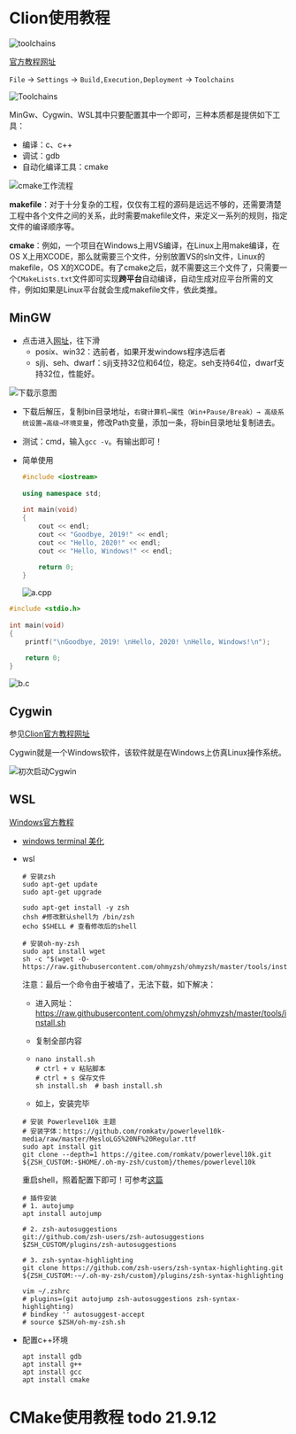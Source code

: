 # Clion使用教程

![toolchains](https://github.com/WlqFigureBed/FigureBed-one/raw/master/img/20210911113253.png)

[官方教程网址](https://www.jetbrains.com/help/clion/quick-tutorial-on-configuring-clion-on-windows.html#Cygwin)

`File` -> `Settings` -> `Build,Execution,Deployment` -> `Toolchains`

![Toolchains](https://github.com/WlqFigureBed/FigureBed-one/raw/master/img/20210912145751.png)

MinGw、Cygwin、WSL其中只要配置其中一个即可，三种本质都是提供如下工具：

- 编译：c、c++
- 调试：gdb
- 自动化编译工具：cmake

![cmake工作流程](https://github.com/WlqFigureBed/FigureBed-one/raw/master/img/20210912153510.png)

**makefile**：对于十分复杂的工程，仅仅有工程的源码是远远不够的，还需要清楚工程中各个文件之间的关系，此时需要makefile文件，来定义一系列的规则，指定文件的编译顺序等。

**cmake**：例如，一个项目在Windows上用VS编译，在Linux上用make编译，在OS X上用XCODE，那么就需要三个文件，分别放置VS的sln文件，Linux的makefile，OS X的XCODE。有了cmake之后，就不需要这三个文件了，只需要一个`CMakeLists.txt`文件即可实现**跨平台**自动编译，自动生成对应平台所需的文件，例如如果是Linux平台就会生成makefile文件，依此类推。

## MinGW

- 点击进入[网址](https://sourceforge.net/projects/mingw-w64/files/)，往下滑
  - posix、win32：选前者，如果开发windows程序选后者
  - sjlj、seh、dwarf：sjlj支持32位和64位，稳定。seh支持64位，dwarf支持32位，性能好。

![下载示意图](https://github.com/WlqFigureBed/FigureBed-one/raw/master/img/20210911113259.png)

- 下载后解压，复制bin目录地址，`右键计算机→属性（Win+Pause/Break）→ 高级系统设置→高级→环境变量`，修改Path变量，添加一条，将bin目录地址复制进去。

- 测试：cmd，输入`gcc -v`。有输出即可！

- 简单使用

  ```cpp
  #include <iostream>
   
  using namespace std;
   
  int main(void)
  {
      cout << endl;
      cout << "Goodbye, 2019!" << endl;
      cout << "Hello, 2020!" << endl;
      cout << "Hello, Windows!" << endl;
  	
      return 0;
  }
  ```

  ![a.cpp](https://github.com/WlqFigureBed/FigureBed-one/raw/master/img/20210911113306.png)

```c
#include <stdio.h>
 
int main(void)
{
    printf("\nGoodbye, 2019! \nHello, 2020! \nHello, Windows!\n");
	
    return 0;
}
```

![b.c](https://github.com/WlqFigureBed/FigureBed-one/raw/master/img/20210911113310.png)

## Cygwin

参见[Clion官方教程网址](https://www.jetbrains.com/help/clion/quick-tutorial-on-configuring-clion-on-windows.html#Cygwin)

Cygwin就是一个Windows软件，该软件就是在Windows上仿真Linux操作系统。

![初次启动Cygwin](https://github.com/WlqFigureBed/FigureBed-one/raw/master/img/20210911113314.png)

## WSL

[Windows官方教程](https://docs.microsoft.com/en-us/windows/wsl/install-win10#manual-installation-steps)

- [windows terminal 美化](https://www.jianshu.com/p/5892c38be655)

- wsl

  ```shell
  # 安装zsh
  sudo apt-get update
  sudo apt-get upgrade
  
  sudo apt-get install -y zsh
  chsh #修改默认shell为 /bin/zsh
  echo $SHELL # 查看修改后的shell
  ```

  ```shell
  # 安装oh-my-zsh
  sudo apt install wget
  sh -c "$(wget -O- https://raw.githubusercontent.com/ohmyzsh/ohmyzsh/master/tools/install.sh)"
  ```

  注意：最后一个命令由于被墙了，无法下载，如下解决：

  - 进入网址：https://raw.githubusercontent.com/ohmyzsh/ohmyzsh/master/tools/install.sh

  - 复制全部内容

  - ```shell
    nano install.sh
    # ctrl + v 粘贴脚本
    # ctrl + s 保存文件
    sh install.sh  # bash install.sh
    ```

  - 如上，安装完毕

  ```shell
  # 安装 Powerlevel10k 主题
  # 安装字体：https://github.com/romkatv/powerlevel10k-media/raw/master/MesloLGS%20NF%20Regular.ttf
  sudo apt install git 
  git clone --depth=1 https://gitee.com/romkatv/powerlevel10k.git ${ZSH_CUSTOM:-$HOME/.oh-my-zsh/custom}/themes/powerlevel10k
  ```

  重启shell，照着配置下即可！可参考[这篇](https://www.zrahh.com/archives/167.html)

  ```shell
  # 插件安装
  # 1. autojump
  apt install autojump
  
  # 2. zsh-autosuggestions
  git://github.com/zsh-users/zsh-autosuggestions $ZSH_CUSTOM/plugins/zsh-autosuggestions
  
  # 3. zsh-syntax-highlighting
  git clone https://github.com/zsh-users/zsh-syntax-highlighting.git ${ZSH_CUSTOM:-~/.oh-my-zsh/custom}/plugins/zsh-syntax-highlighting
  
  vim ~/.zshrc
  # plugins=(git autojump zsh-autosuggestions zsh-syntax-highlighting)
  # bindkey '' autosuggest-accept
  # source $ZSH/oh-my-zsh.sh
  ```


- 配置c++环境

  ```shell
  apt install gdb
  apt install g++
  apt install gcc
  apt install cmake
  ```


# CMake使用教程 todo 21.9.12
